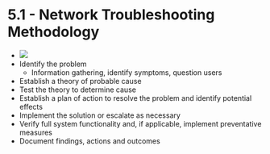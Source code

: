 # 5.1 - Network Troubleshooting Methodology
- ![](Pasted%20image%2020240613151659.png)
- Identify the problem
	- Information gathering, identify symptoms, question users
- Establish a theory of probable cause
- Test the theory to determine cause
- Establish a plan of action to resolve the problem and identify potential effects
- Implement the solution or escalate as necessary
- Verify full system functionality and, if applicable, implement preventative measures
- Document findings, actions and outcomes
